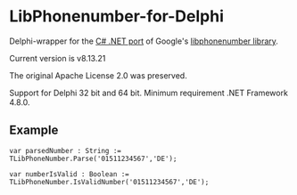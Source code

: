 # LibPhonenumber-for-Delphi
Delphi-wrapper for the [C# .NET port](https://github.com/twcclegg/libphonenumber-csharp) of Google's [libphonenumber library](https://github.com/googlei18n/libphonenumber). 

Current version is v8.13.21

The original Apache License 2.0 was preserved.

Support for Delphi 32 bit and 64 bit. Minimum requirement .NET Framework 4.8.0.

## Example

```
var parsedNumber : String := TLibPhoneNumber.Parse('01511234567','DE');

var numberIsValid : Boolean := TLibPhoneNumber.IsValidNumber('01511234567','DE');
```
